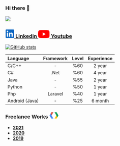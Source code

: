 ### Hi there 👋

<p align="left"> <img src="https://komarev.com/ghpvc/?username=serdaraltin&label=Profile%20views&color=ff8a14"/> </p>

<h3><a href="https://www.linkedin.com/in/serdar-altin/" ><img src="linkedin.png" alt="linkedin" width="28"/> Linkedin </a>
 <a href="https://www.youtube.com/meyta" ><img src="youtube.png" alt="youtube" width="36"/> Youtube </a></h3>

[![GitHub stats](https://github-readme-stats.vercel.app/api?username=serdaraltin&show_icons=true&theme=tokyonight&count_private=false)](https://github.com/serdaraltin/)

| Language           | Framework | Level | Experience      |
| :----------------- |:---------:|:-----:|:---------------:|
| C/C++              | -         | %60   | 2 year          |
| C#                 | .Net      | %60   | 4 year          |
| Java               | -         | %55   | 2 year          |
| Python             | -         | %50   | 1 year          |
| Php                | Laravel   | %40   | 1 year          |
| Android (Java)     | -         | %25   | 6 month         |


#### <h3> Freelance Works <img src="developers.png" alt="developers" width="30"/></h3>

* <b><a href="https://github.com/serdaraltin/Freelance-Works-2021">2021</a></b>
* <b><a href="https://github.com/serdaraltin/Freelance-Works-2020">2020</a></b>
* <b><a href="https://github.com/serdaraltin/Freelance-Works-2019">2019</a></b>
